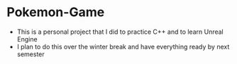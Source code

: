 # Pokemon-Game
- This is a personal project that I did to practice C++ and to learn Unreal Engine
- I plan to do this over the winter break and have everything ready by next semester